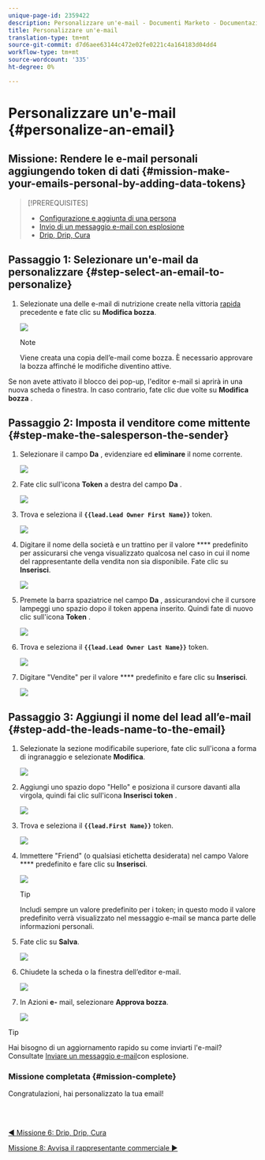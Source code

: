 ```yaml
---
unique-page-id: 2359422
description: Personalizzare un'e-mail - Documenti Marketo - Documentazione prodotto
title: Personalizzare un'e-mail
translation-type: tm+mt
source-git-commit: d7d6aee63144c472e02fe0221c4a164183d04dd4
workflow-type: tm+mt
source-wordcount: '335'
ht-degree: 0%

---
```



# Personalizzare un&#39;e-mail {#personalize-an-email}

## Missione: Rendere le e-mail personali aggiungendo token di dati {#mission-make-your-emails-personal-by-adding-data-tokens}

>[!PREREQUISITES]
>
>* [Configurazione e aggiunta di una persona](/help/marketo/getting-started/quick-wins/get-set-up-and-add-a-person.md)
>* [Invio di un messaggio e-mail con esplosione](/help/marketo/getting-started/quick-wins/send-an-email.md)
>* [Drip, Drip, Cura](/help/marketo/getting-started/quick-wins/drip-drip-nurture.md)


## Passaggio 1: Selezionare un&#39;e-mail da personalizzare {#step-select-an-email-to-personalize}

1. Selezionate una delle e-mail di nutrizione create nella vittoria [rapida](/help/marketo/getting-started/quick-wins/drip-drip-nurture.md) precedente e fate clic su **Modifica bozza**.

   ![](assets/one-4.png)

   >[!NOTE]
   >
   >Viene creata una copia dell’e-mail come bozza. È necessario approvare la bozza affinché le modifiche diventino attive.

Se non avete attivato il blocco dei pop-up, l&#39;editor e-mail si aprirà in una nuova scheda o finestra. In caso contrario, fate clic due volte su **Modifica bozza** .

## Passaggio 2: Imposta il venditore come mittente {#step-make-the-salesperson-the-sender}

1. Selezionare il campo **Da** , evidenziare ed **eliminare** il nome corrente.

   ![](assets/two-5.png)

1. Fate clic sull&#39;icona **Token** a destra del campo **Da** .

   ![](assets/three-4.png)

1. Trova e seleziona il **`{{lead.Lead Owner First Name}}`** token.

   ![](assets/four-3.png)

1. Digitare il nome della società e un trattino per il valore **** predefinito per assicurarsi che venga visualizzato qualcosa nel caso in cui il nome del rappresentante della vendita non sia disponibile. Fate clic su **Inserisci**.

   ![](assets/five-4.png)

1. Premete la barra spaziatrice nel campo **Da** , assicurandovi che il cursore lampeggi uno spazio dopo il token appena inserito. Quindi fate di nuovo clic sull&#39;icona **Token** .

   ![](assets/six-4.png)

1. Trova e seleziona il **`{{lead.Lead Owner Last Name}}`** token.

   ![](assets/seven-5.png)

1. Digitare &quot;Vendite&quot; per il valore **** predefinito e fare clic su **Inserisci**.

   ![](assets/eight-3.png)

## Passaggio 3: Aggiungi il nome del lead all’e-mail {#step-add-the-leads-name-to-the-email}

1. Selezionate la sezione modificabile superiore, fate clic sull&#39;icona a forma di ingranaggio e selezionate **Modifica**.

   ![](assets/nine-2.png)

1. Aggiungi uno spazio dopo &quot;Hello&quot; e posiziona il cursore davanti alla virgola, quindi fai clic sull&#39;icona **Inserisci token** .

   ![](assets/ten-4.png)

1. Trova e seleziona il **`{{lead.First Name}}`** token.

   ![](assets/eleven-4.png)

1. Immettere &quot;Friend&quot; (o qualsiasi etichetta desiderata) nel campo Valore **** predefinito e fare clic su **Inserisci**.

   ![](assets/twelve-3.png)

   >[!TIP]
   >
   >Includi sempre un valore predefinito per i token; in questo modo il valore predefinito verrà visualizzato nel messaggio e-mail se manca parte delle informazioni personali.

1. Fate clic su **Salva**.

   ![](assets/thirteen-3.png)

1. Chiudete la scheda o la finestra dell’editor e-mail.

   ![](assets/fourteen-3.png)

1. In Azioni **e-** mail, selezionare **Approva bozza**.

   ![](assets/fifteen-3.png)

>[!TIP]
>
>Hai bisogno di un aggiornamento rapido su come inviarti l&#39;e-mail? Consultate [Inviare un messaggio e-mail](/help/marketo/getting-started/quick-wins/send-an-email.md)con esplosione.

### Missione completata {#mission-complete}

Congratulazioni, hai personalizzato la tua email!

<br> 

[◄ Missione 6: Drip, Drip, Cura](/help/marketo/getting-started/quick-wins/drip-drip-nurture.md)

[Missione 8: Avvisa il rappresentante commerciale ►](/help/marketo/getting-started/quick-wins/alert-the-sales-rep.md)
